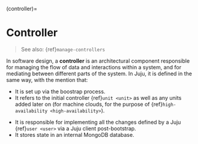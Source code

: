 (controller)=
# Controller

> See also: {ref}`manage-controllers`

In software design, a **controller** is an architectural component responsible for managing the flow of data and interactions within a system, and for mediating between different parts of the system. In Juju, it is defined in the same way, with the mention that:

- It is set up via the boostrap process.
- It refers to the initial controller {ref}`unit <unit>` as well as any units added later on (for machine clouds, for the purpose of {ref}`high-availability <high-availability>`).
<!--
 -- each of which includes
    - a {ref}`unit agent <unit-agent>`,
    - [`juju-controller`](https://charmhub.io/juju-controller) charm code,
    - a {ref}`controller agent <controller-agent>` (running, among other things, the Juju API server), and
    - a copy of [`juju-db`](https://snapcraft.io/juju-db), Juju's internal database. <p>
-->
- It is responsible for implementing all the changes defined by a Juju {ref}`user <user>` via a Juju client post-bootstrap.
- It stores state in an internal MongoDB database.
